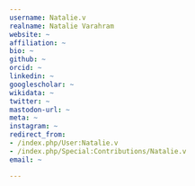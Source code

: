 ```yaml
---
username: Natalie.v
realname: Natalie Varahram
website: ~
affiliation: ~
bio: ~
github: ~
orcid: ~
linkedin: ~
googlescholar: ~
wikidata: ~
twitter: ~
mastodon-url: ~
meta: ~
instagram: ~
redirect_from:
- /index.php/User:Natalie.v
- /index.php/Special:Contributions/Natalie.v
email: ~

---
```

